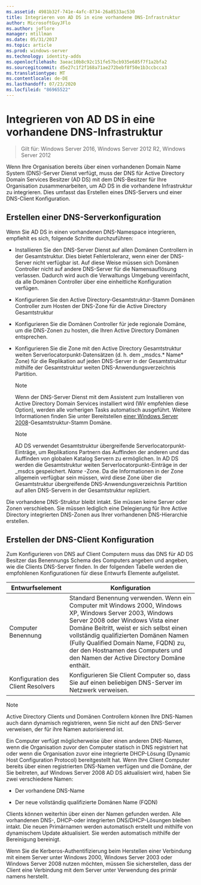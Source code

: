 ```yaml
---
ms.assetid: 4981b32f-741e-4afc-8734-26a8533ac530
title: Integrieren von AD DS in eine vorhandene DNS-Infrastruktur
author: MicrosoftGuyJFlo
ms.author: joflore
manager: mtillman
ms.date: 05/31/2017
ms.topic: article
ms.prod: windows-server
ms.technology: identity-adds
ms.openlocfilehash: 3aeac10b8c92c151fe57bcb935e685f7f1a2bfa2
ms.sourcegitcommit: d5e27c1f2f168a71ae272bebf8f50e1b3ccbcca3
ms.translationtype: MT
ms.contentlocale: de-DE
ms.lasthandoff: 07/23/2020
ms.locfileid: "86965522"
---
```

# <a name="integrating-ad-ds-into-an-existing-dns-infrastructure"></a>Integrieren von AD DS in eine vorhandene DNS-Infrastruktur

>Gilt für: Windows Server 2016, Windows Server 2012 R2, Windows Server 2012

Wenn Ihre Organisation bereits über einen vorhandenen Domain Name System (DNS)-Server Dienst verfügt, muss der DNS für Active Directory Domain Services Besitzer (AD DS) mit dem DNS-Besitzer für Ihre Organisation zusammenarbeiten, um AD DS in die vorhandene Infrastruktur zu integrieren. Dies umfasst das Erstellen eines DNS-Servers und einer DNS-Client Konfiguration.  
  
## <a name="creating-a-dns-server-configuration"></a>Erstellen einer DNS-Serverkonfiguration  
Wenn Sie AD DS in einen vorhandenen DNS-Namespace integrieren, empfiehlt es sich, folgende Schritte durchzuführen:  
  
-   Installieren Sie den DNS-Server Dienst auf allen Domänen Controllern in der Gesamtstruktur. Dies bietet Fehlertoleranz, wenn einer der DNS-Server nicht verfügbar ist. Auf diese Weise müssen sich Domänen Controller nicht auf andere DNS-Server für die Namensauflösung verlassen. Dadurch wird auch die Verwaltungs Umgebung vereinfacht, da alle Domänen Controller über eine einheitliche Konfiguration verfügen.  
  
-   Konfigurieren Sie den Active Directory-Gesamtstruktur-Stamm Domänen Controller zum Hosten der DNS-Zone für die Active Directory Gesamtstruktur  
  
-   Konfigurieren Sie die Domänen Controller für jede regionale Domäne, um die DNS-Zonen zu hosten, die Ihren Active Directory Domänen entsprechen.  
  
-   Konfigurieren Sie die Zone mit den Active Directory Gesamtstruktur weiten Serverlocatorpunkt-Datensätzen (d. h. dem _msdcs.* Name* Zone) für die Replikation auf jeden DNS-Server in der Gesamtstruktur mithilfe der Gesamtstruktur weiten DNS-Anwendungsverzeichnis Partition.  
  
    > [!NOTE]  
    > Wenn der DNS-Server Dienst mit dem Assistent zum Installieren von Active Directory Domain Services installiert wird (Wir empfehlen diese Option), werden alle vorherigen Tasks automatisch ausgeführt. Weitere Informationen finden Sie unter Bereitstellen [einer Windows Server 2008](/previous-versions/windows/it-pro/windows-server-2008-R2-and-2008/cc731174(v=ws.10))-Gesamtstruktur-Stamm Domäne.  
  
    > [!NOTE]  
    > AD DS verwendet Gesamtstruktur übergreifende Serverlocatorpunkt-Einträge, um Replikations Partnern das Auffinden der anderen und das Auffinden von globalen Katalog Servern zu ermöglichen. In AD DS werden die Gesamtstruktur weiten Serverlocatorpunkt-Einträge in der _msdcs gespeichert. *Name* -Zone. Da die Informationen in der Zone allgemein verfügbar sein müssen, wird diese Zone über die Gesamtstruktur übergreifende DNS-Anwendungsverzeichnis Partition auf allen DNS-Servern in der Gesamtstruktur repliziert.  
  
Die vorhandene DNS-Struktur bleibt intakt. Sie müssen keine Server oder Zonen verschieben. Sie müssen lediglich eine Delegierung für Ihre Active Directory integrierten DNS-Zonen aus Ihrer vorhandenen DNS-Hierarchie erstellen.  
  
## <a name="creating-the-dns-client-configuration"></a>Erstellen der DNS-Client Konfiguration  
Zum Konfigurieren von DNS auf Client Computern muss das DNS für AD DS Besitzer das Benennungs Schema des Computers angeben und angeben, wie die Clients DNS-Server finden. In der folgenden Tabelle werden die empfohlenen Konfigurationen für diese Entwurfs Elemente aufgelistet.  
  
|Entwurfselement|Konfiguration|  
|------------------|-----------------|  
|Computer Benennung|Standard Benennung verwenden. Wenn ein Computer mit Windows 2000, Windows XP, Windows Server 2003, Windows Server 2008 oder Windows Vista einer Domäne Beitritt, weist er sich selbst einen vollständig qualifizierten Domänen Namen (Fully Qualified Domain Name, FQDN) zu, der den Hostnamen des Computers und den Namen der Active Directory Domäne enthält.|  
|Konfiguration des Client Resolvers|Konfigurieren Sie Client Computer so, dass Sie auf einen beliebigen DNS-Server im Netzwerk verweisen.|  
  
> [!NOTE]  
> Active Directory Clients und Domänen Controllern können Ihre DNS-Namen auch dann dynamisch registrieren, wenn Sie nicht auf den DNS-Server verweisen, der für ihre Namen autorisierend ist.  
  
Ein Computer verfügt möglicherweise über einen anderen DNS-Namen, wenn die Organisation zuvor den Computer statisch in DNS registriert hat oder wenn die Organisation zuvor eine integrierte DHCP-Lösung (Dynamic Host Configuration Protocol) bereitgestellt hat. Wenn Ihre Client Computer bereits über einen registrierten DNS-Namen verfügen und die Domäne, der Sie beitreten, auf Windows Server 2008 AD DS aktualisiert wird, haben Sie zwei verschiedene Namen:  
  
-   Der vorhandene DNS-Name  
  
-   Der neue vollständig qualifizierte Domänen Name (FQDN)  
  
Clients können weiterhin über einen der Namen gefunden werden. Alle vorhandenen DNS-, DHCP-oder integrierten DNS/DHCP-Lösungen bleiben intakt. Die neuen Primärnamen werden automatisch erstellt und mithilfe von dynamischem Update aktualisiert. Sie werden automatisch mithilfe der Bereinigung bereinigt.  
  
Wenn Sie die Kerberos-Authentifizierung beim Herstellen einer Verbindung mit einem Server unter Windows 2000, Windows Server 2003 oder Windows Server 2008 nutzen möchten, müssen Sie sicherstellen, dass der Client eine Verbindung mit dem Server unter Verwendung des primär namens herstellt.  
  
